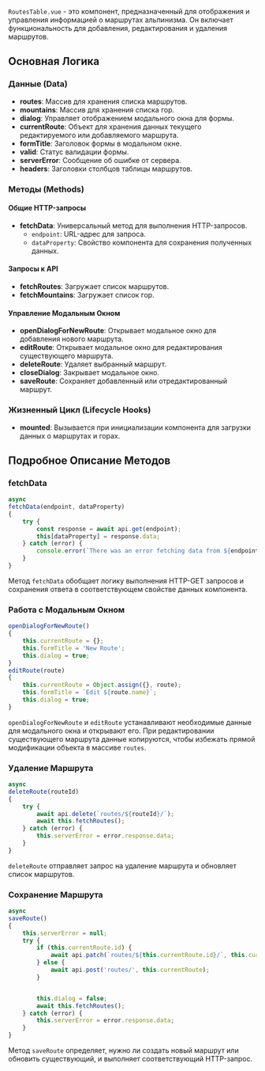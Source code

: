`RoutesTable.vue` - это компонент, предназначенный для отображения и управления информацией о маршрутах альпинизма. Он
включает функциональность для добавления, редактирования и удаления маршрутов.

## Основная Логика

### Данные (Data)

- **routes**: Массив для хранения списка маршрутов.
- **mountains**: Массив для хранения списка гор.
- **dialog**: Управляет отображением модального окна для формы.
- **currentRoute**: Объект для хранения данных текущего редактируемого или добавляемого маршрута.
- **formTitle**: Заголовок формы в модальном окне.
- **valid**: Статус валидации формы.
- **serverError**: Сообщение об ошибке от сервера.
- **headers**: Заголовки столбцов таблицы маршрутов.

### Методы (Methods)

#### Общие HTTP-запросы

- **fetchData**: Универсальный метод для выполнения HTTP-запросов.
    - `endpoint`: URL-адрес для запроса.
    - `dataProperty`: Свойство компонента для сохранения полученных данных.

#### Запросы к API

- **fetchRoutes**: Загружает список маршрутов.
- **fetchMountains**: Загружает список гор.

#### Управление Модальным Окном

- **openDialogForNewRoute**: Открывает модальное окно для добавления нового маршрута.
- **editRoute**: Открывает модальное окно для редактирования существующего маршрута.
- **deleteRoute**: Удаляет выбранный маршрут.
- **closeDialog**: Закрывает модальное окно.
- **saveRoute**: Сохраняет добавленный или отредактированный маршрут.

### Жизненный Цикл (Lifecycle Hooks)

- **mounted**: Вызывается при инициализации компонента для загрузки данных о маршрутах и горах.

## Подробное Описание Методов

### fetchData

```javascript
async
fetchData(endpoint, dataProperty)
{
    try {
        const response = await api.get(endpoint);
        this[dataProperty] = response.data;
    } catch (error) {
        console.error(`There was an error fetching data from ${endpoint}:`, error);
    }
}
```

Метод `fetchData` обобщает логику выполнения HTTP-GET запросов и сохранения ответа в соответствующем свойстве данных
компонента.

### Работа с Модальным Окном

```javascript
openDialogForNewRoute()
{
    this.currentRoute = {};
    this.formTitle = 'New Route';
    this.dialog = true;
}
editRoute(route)
{
    this.currentRoute = Object.assign({}, route);
    this.formTitle = `Edit ${route.name}`;
    this.dialog = true;
}
```

`openDialogForNewRoute` и `editRoute` устанавливают необходимые данные для модального окна и открывают его. При
редактировании существующего маршрута данные копируются, чтобы избежать прямой модификации объекта в массиве `routes`.

### Удаление Маршрута

```javascript
async
deleteRoute(routeId)
{
    try {
        await api.delete(`routes/${routeId}/`);
        await this.fetchRoutes();
    } catch (error) {
        this.serverError = error.response.data;
    }
}
```

`deleteRoute` отправляет запрос на удаление маршрута и обновляет список маршрутов.

### Сохранение Маршрута

```javascript
async
saveRoute()
{
    this.serverError = null;
    try {
        if (this.currentRoute.id) {
            await api.patch(`routes/${this.currentRoute.id}/`, this.currentRoute);
        } else {
            await api.post('routes/', this.currentRoute);
        }


        this.dialog = false;
        await this.fetchRoutes();
    } catch (error) {
        this.serverError = error.response.data;
    }
}
```

Метод `saveRoute` определяет, нужно ли создать новый маршрут или обновить существующий, и выполняет соответствующий
HTTP-запрос.